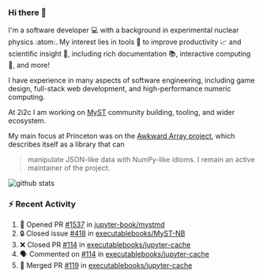 ### Hi there 👋 

I'm a software developer 💻 with a background in experimental nuclear physics :atom:. My interest lies in tools :wrench: to improve productivity :chart_with_upwards_trend: and scientific insight :telescope:, including rich documentation 📚, interactive computing 🧮, and more! 

I have experience in many aspects of software engineering, including game design, full-stack web development, and high-performance numeric computing. 

At 2i2c I am working on [MyST](https://github.com/jupyter-book/mystmd) community building, tooling, and wider ecosystem. 

My main focus at Princeton was on the [Awkward Array project](awkward-array.org/), which describes itself as a library that can 
> manipulate JSON-like data with NumPy-like idioms. I remain an active maintainer of the project. 

![github stats](https://github-readme-stats.vercel.app/api?username=agoose77&show_icons=true&hide_rank=true&hide_title=true&bg_color=30,e76445,904e95&text_color=efe3ec&icon_color=efe3ec)
<!--
**agoose77/agoose77** is a ✨ _special_ ✨ repository because its `README.md` (this file) appears on your GitHub profile.

Here are some ideas to get you started:

- 🔭 I’m currently working on ...
- 🌱 I’m currently learning ...
- 👯 I’m looking to collaborate on ...
- 🤔 I’m looking for help with ...
- 💬 Ask me about ...
- 📫 How to reach me: ...
- 😄 Pronouns: ...
- ⚡ Fun fact: ...
-->

### :zap: Recent Activity

<!--START_SECTION:activity-->
1. 💪 Opened PR [#1537](https://github.com/jupyter-book/mystmd/pull/1537) in [jupyter-book/mystmd](https://github.com/jupyter-book/mystmd)
2. 🔒 Closed issue [#418](https://github.com/executablebooks/MyST-NB/issues/418) in [executablebooks/MyST-NB](https://github.com/executablebooks/MyST-NB)
3. ❌ Closed PR [#114](https://github.com/executablebooks/jupyter-cache/pull/114) in [executablebooks/jupyter-cache](https://github.com/executablebooks/jupyter-cache)
4. 🗣 Commented on [#114](https://github.com/executablebooks/jupyter-cache/pull/114#issuecomment-2352316001) in [executablebooks/jupyter-cache](https://github.com/executablebooks/jupyter-cache)
5. 🎉 Merged PR [#119](https://github.com/executablebooks/jupyter-cache/pull/119) in [executablebooks/jupyter-cache](https://github.com/executablebooks/jupyter-cache)
<!--END_SECTION:activity-->

